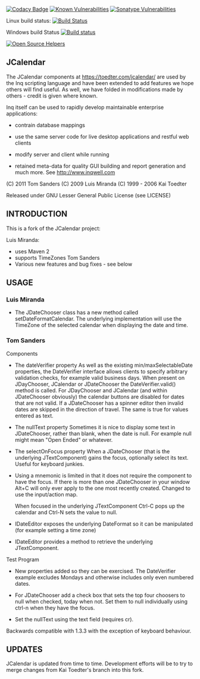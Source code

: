 [![Codacy Badge](https://api.codacy.com/project/badge/Grade/97f419a01dbf48ceba95f349cd1d070b)](https://www.codacy.com/app/javatlacati/jcalendar?utm_source=github.com&amp;utm_medium=referral&amp;utm_content=javatlacati/jcalendar&amp;utm_campaign=Badge_Grade) [![Known Vulnerabilities](https://snyk.io//test/github/javatlacati/jcalendar/badge.svg?targetFile=pom.xml)](https://snyk.io//test/github/javatlacati/jcalendar?targetFile=pom.xml)
[![Sonatype Vulnerabilities](https://depshield.sonatype.org/badges/javatlacati/jcalendar/depshield.svg)](https://depshield.sonatype.org/badges/javatlacati/jcalendar/depshield.svg)

Linux build status: [![Build Status](https://travis-ci.org/javatlacati/jcalendar.svg?branch=master)](https://travis-ci.org/javatlacati/jcalendar)

Windows build Status [![Build status](https://ci.appveyor.com/api/projects/status/6clgqnjmgnxls5sj?svg=true)](https://ci.appveyor.com/project/javatlacati/jcalendar)

[![Open Source Helpers](https://www.codetriage.com/javatlacati/jcalendar/badges/users.svg)](https://www.codetriage.com/javatlacati/jcalendar)

JCalendar
-

The JCalendar components
at https://toedter.com/jcalendar/ are used by
the Inq scripting language and have been extended to add
features we hope others will find useful. As well, we have
folded in modifications made by others - credit is given
where known.

Inq itself can be used to rapidly develop maintainable
enterprise applications:

 - contrain database mappings

 - use the same server code for live desktop applications
   and restful web clients

 - modify server and client while running

 - retained meta-data for quality GUI building and report
   generation and much more. See http://www.inqwell.com

(C) 2011 Tom Sanders
(C) 2009 Luis Miranda
(C) 1999 - 2006 Kai Toedter

Released under GNU Lesser General Public License (see LICENSE)

INTRODUCTION
---

This is a fork of the JCalendar project:

 Luis Miranda:
   * uses Maven 2
   * supports TimeZones
 Tom Sanders
   * Various new features and bug fixes - see below

USAGE
--

### Luis Miranda
 - The JDateChooser class has a new method called setDateFormatCalendar.
   The underlying implementation will use the TimeZone of the selected
   calendar when displaying the date and time.

### Tom Sanders

Components

 - The dateVerifier property
   As well as the existing min/maxSelectableDate properties, the
   DateVerifier interface allows clients to specify arbitrary
   validation checks, for example valid business days. When present
   on JDayChooser, JCalendar or JDateChooser the DateVerifier.valid()
   method is called. For JDayChooser and JCalendar (and within
   JDateChooser obviously) the calendar buttons are disabled for dates
   that are not valid. If a JDateChooser has a spinner editor then
   invalid dates are skipped in the direction of travel. The same is
   true for values entered as text.
    
 - The nullText property
   Sometimes it is nice to display some text in JDateChooser, rather
   than blank, when the date is null. For example null might
   mean "Open Ended" or whatever.

 - The selectOnFocus property
   When a JDateChooser (that is the underlying JTextComponent) gains
   the focus, optionally select its text. Useful for keyboard junkies.

 - Using a mnemonic is limited in that it does not require the
   component to have the focus. If there is more than one JDateChooser
   in your window Alt+C will only ever apply to the one most
   recently created. Changed to use the input/action map.

   When focused in the underlying JTextComponent Ctrl-C pops up the
   calendar and Ctrl-N sets the value to null.

 - IDateEditor exposes the underlying DateFormat so it can be
   manipulated (for example setting a time zone)

 - IDateEditor provides a method to retrieve the underlying
   JTextComponent.

Test Program

 - New properties added so they can be exercised. The DateVerifier
   example excludes Mondays and otherwise includes only even numbered
   dates.

 - For JDateChooser add a check box that sets the top four choosers
   to null when checked, today when not. Set them to null
   individually using ctrl-n when they have the focus.

 - Set the nullText using the text field (requires cr).

Backwards compatible with 1.3.3 with the exception of keyboard
behaviour.

UPDATES
--

JCalendar is updated from time to time. Development efforts will be
to try to merge changes from Kai Toedter's branch into this fork.
